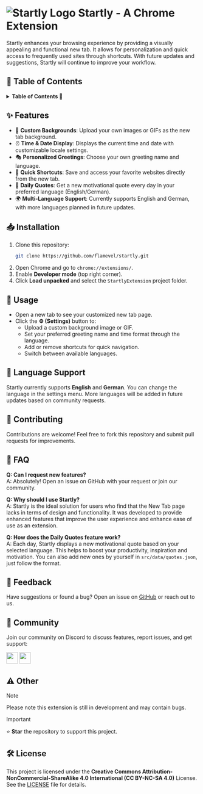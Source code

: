 # ![Startly Logo](views/favicon-32x32.png) Startly - A Chrome Extension

Startly enhances your browsing experience by providing a visually appealing and functional new tab. It allows for personalization and quick access to frequently used sites through shortcuts. With future updates and suggestions, Startly will continue to improve your workflow.

## 📜 Table of Contents
<details>
<summary><strong>Table of Contents 📜</strong></summary>

- [✨ Features](#-features)
- [📥 Installation](#-installation)
- [📝 Usage](#-usage)
- [🚀 Language Support](#-language-support)
- [🤝 Contributing](#-contributing)
- [🤔 FAQ](#-faq)
- [💬 Feedback](#-feedback)
- [👥 Community](#-community)
- [⚠️ Other](#-other)
- [🛠️ License](#-license)

</details>

## ✨ Features
- 🌅 **Custom Backgrounds**: Upload your own images or GIFs as the new tab background.
- ⏰ **Time & Date Display**: Displays the current time and date with customizable locale settings.
- 🎭 **Personalized Greetings**: Choose your own greeting name and language.
- 🔗 **Quick Shortcuts**: Save and access your favorite websites directly from the new tab.
- 📝 **Daily Quotes**: Get a new motivational quote every day in your preferred language (English/German).
- 🌍 **Multi-Language Support**: Currently supports English and German, with more languages planned in future updates.

## 📥 Installation
1. Clone this repository:
   ```sh
   git clone https://github.com/flamevel/startly.git
   ```
2. Open Chrome and go to `chrome://extensions/`.
3. Enable **Developer mode** (top right corner).
4. Click **Load unpacked** and select the `StartlyExtension` project folder.

## 📝 Usage
- Open a new tab to see your customized new tab page.
- Click the **⚙️ (Settings)** button to:
  - Upload a custom background image or GIF.
  - Set your preferred greeting name and time format through the language.
  - Add or remove shortcuts for quick navigation.
  - Switch between available languages.

## 🚀 Language Support
Startly currently supports **English** and **German**. You can change the language in the settings menu. More languages will be added in future updates based on community requests.

## 🤝 Contributing
Contributions are welcome! Feel free to fork this repository and submit pull requests for improvements.

## 🤔 FAQ 
**Q: Can I request new features?**  
A: Absolutely! Open an issue on GitHub with your request or join our community.

**Q: Why should I use Startly?**  
A: Startly is the ideal solution for users who find that the New Tab page lacks in terms of design and functionality. It was developed to provide enhanced features that improve the user experience and enhance ease of use as an extension.

**Q: How does the Daily Quotes feature work?**  
A: Each day, Startly displays a new motivational quote based on your selected language. This helps to boost your productivity, inspiration and motivation. You can also add new ones by yourself in `src/data/quotes.json`, just follow the format.

## 💬 Feedback
Have suggestions or found a bug? Open an issue on [GitHub](https://github.com/flamevel/startly/issues) or reach out to us.

## 👥 Community
Join our community on Discord to discuss features, report issues, and get support:

<div align="left">
  <a href="https://discord.gg/hTrvqqHA3g"><img src="https://ziadoua.github.io/m3-Markdown-Badges/badges/Discord/discord1.svg" height="30"></a>
  <a href="https://github.com/Flamevel"><img src="https://ziadoua.github.io/m3-Markdown-Badges/badges/Github/github3.svg" height="30"></a>
</div>

## ⚠️ Other
> [!NOTE]  
> Please note this extension is still in development and may contain bugs.

> [!IMPORTANT]  
> ⭐ **Star** the repository to support this project.

## 🛠️ License
This project is licensed under the **Creative Commons Attribution-NonCommercial-ShareAlike 4.0 International (CC BY-NC-SA 4.0)** License.  
See the [LICENSE](LICENSE) file for details.